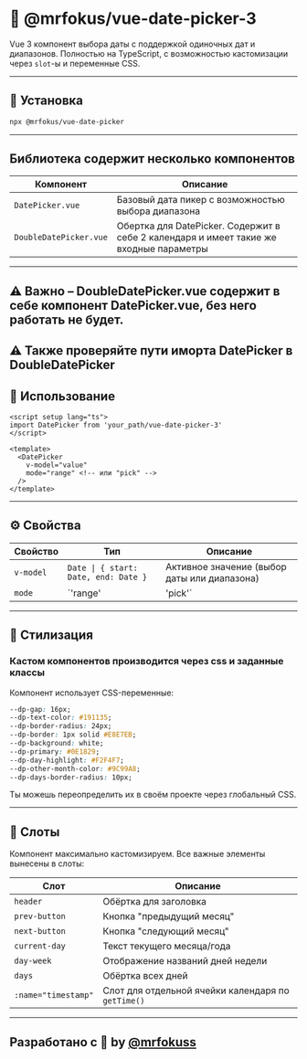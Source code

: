 # 📅 @mrfokus/vue-date-picker-3

Vue 3 компонент выбора даты с поддержкой одиночных дат и диапазонов. Полностью на TypeScript, с возможностью кастомизации через `slot`-ы и переменные CSS.

---

## 🚀 Установка

```bash
npx @mrfokus/vue-date-picker
```

---
## Библиотека содержит несколько компонентов

|Компонент| Описание|
|---------|---------|
|`DatePicker.vue`| Базовый дата пикер с возможностью выбора диапазона|
|`DoubleDatePicker.vue`|Обертка для DatePicker. Содержит в себе 2 календаря и имеет такие же входные параметры|

---

## ⚠️ Важно – DoubleDatePicker.vue содержит в себе компонент DatePicker.vue, без него работать не будет. 
## ⚠️ Также проверяйте пути иморта DatePicker в DoubleDatePicker 


## 🧩 Использование

```vue
<script setup lang="ts">
import DatePicker from 'your_path/vue-date-picker-3'
</script>

<template>
  <DatePicker
    v-model="value"
    mode="range" <!-- или "pick" -->
  />
</template>
```

---

## ⚙️ Свойства

| Свойство       | Тип                             | Описание                                 |
|----------------|----------------------------------|-------------------------------------------|
| `v-model`      | `Date \| { start: Date, end: Date }` | Активное значение (выбор даты или диапазона) |
| `mode`         | `'range' | 'pick'`             | Режим выбора: одиночная дата или диапазон |

---

## 🎨 Стилизация

### Кастом компонентов производится через css и заданные классы

Компонент использует CSS-переменные:

```css
--dp-gap: 16px;
--dp-text-color: #191135;
--dp-border-radius: 24px;
--dp-border: 1px solid #E8E7EB;
--dp-background: white;
--dp-primary: #0E1829;
--dp-day-highlight: #F2F4F7;
--dp-other-month-color: #9C99A8;
--dp-days-border-radius: 10px;
```

Ты можешь переопределить их в своём проекте через глобальный CSS.

---

## 🧱 Слоты

Компонент максимально кастомизируем. Все важные элементы вынесены в слоты:

| Слот              |Описание|
|-------------------|----------------------------------------------------|
| `header`          | Обёртка для заголовка                              |
| `prev-button`     | Кнопка "предыдущий месяц"                          |
| `next-button`     | Кнопка "следующий месяц"                           |
| `current-day`     | Текст текущего месяца/года                         |
| `day-week`        | Отображение названий дней недели                   |
| `days`            | Обёртка всех дней                                  |
| `:name="timestamp"` | Слот для отдельной ячейки календаря по `getTime()` |

---


## Разработано с 💛 by [@mrfokuss](https://github.com/mrfokuss)
